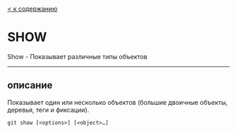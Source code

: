 [< к содержанию](README.md)


# SHOW
Show - Показывает различные типы объектов

---
## описание

Показывает один или несколько объектов (большие двоичные объекты, деревья, теги и фиксации).

```
git show [<options>] [<object>…​]
```